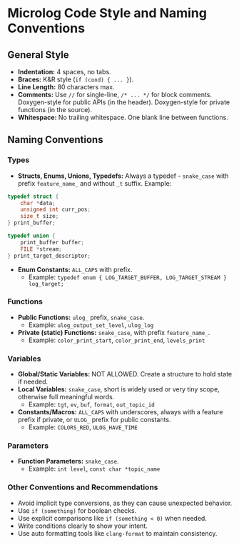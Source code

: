 # Microlog Code Style and Naming Conventions

## General Style

- **Indentation:** 4 spaces, no tabs.
- **Braces:** K&R style (`if (cond) { ... }`).
- **Line Length:** 80 characters max.
- **Comments:** Use `//` for single-line, `/* ... */` for block comments. Doxygen-style for public APIs (in the header). Doxygen-style for private functions (in the source).
- **Whitespace:** No trailing whitespace. One blank line between functions.

## Naming Conventions

### Types

- **Structs, Enums, Unions, Typedefs:** Always a typedef - `snake_case` with prefix `feature_name_` and without `_t` suffix. Example:

```c
typedef struct {
    char *data;
    unsigned int curr_pos;
    size_t size;
} print_buffer;

typedef union {
    print_buffer buffer;
    FILE *stream;
} print_target_descriptor;
```

- **Enum Constants:** `ALL_CAPS` with prefix.
    - Example: `typedef enum { LOG_TARGET_BUFFER, LOG_TARGET_STREAM } log_target;`

### Functions

- **Public Functions:** `ulog_` prefix, `snake_case`.
    - Example: `ulog_output_set_level`, `ulog_log`
- **Private (static) Functions:** `snake_case`, with prefix `feature_name_`.
    - Example: `color_print_start`, `color_print_end`, `levels_print`

### Variables

- **Global/Static Variables:** NOT ALLOWED. Create a structure to hold state if needed.
- **Local Variables:** `snake_case`, short is widely used or very tiny scope, otherwise full meaningful words.
    - Example: `tgt`, `ev`, `buf`, `format`, `out_topic_id`
- **Constants/Macros:** `ALL_CAPS` with underscores, always with a feature prefix if private, or `ULOG_` prefix for public constants.
    - Example: `COLORS_RED`, `ULOG_HAVE_TIME`

### Parameters

- **Function Parameters:** `snake_case`.
    - Example: `int level`, `const char *topic_name`

### Other Conventions and Recommendations

- Avoid implicit type conversions, as they can cause unexpected behavior.
- Use `if (something)` for boolean checks.
- Use explicit comparisons like `if (something < 0)` when needed.
- Write conditions clearly to show your intent.
- Use auto formatting tools like `clang-format` to maintain consistency.
